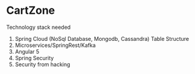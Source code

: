 # CartZone
Technology stack needed
1. Spring Cloud (NoSql Database, Mongodb, Cassandra) Table Structure
2. Microservices/SpringRest/Kafka
3. Angular 5
4. Spring Security
5. Security from hacking
